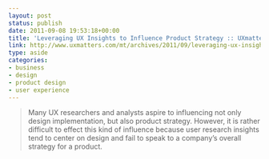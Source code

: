 ```yaml
---
layout: post
status: publish
date: 2011-09-08 19:53:18+00:00
title: 'Leveraging UX Insights to Influence Product Strategy :: UXmatters'
link: http://www.uxmatters.com/mt/archives/2011/09/leveraging-ux-insights-to-influence-product-strategy.php
type: aside
categories:
- business
- design
- product design
- user experience
---
```


> Many UX researchers and analysts aspire to influencing not only design implementation, but also product strategy. However, it is rather difficult to effect this kind of influence because user research insights tend to center on design and fail to speak to a company’s overall strategy for a product.
